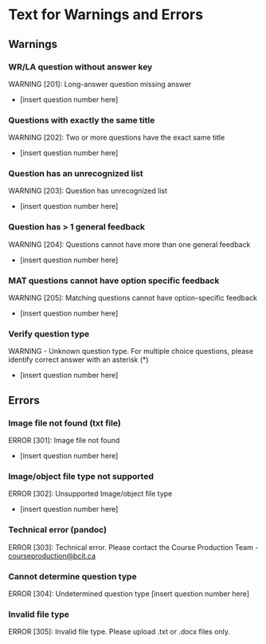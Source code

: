 # Text for Warnings and Errors

## Warnings
### WR/LA question without answer key
WARNING \[201]: Long-answer question missing answer
* \[insert question number here]

### Questions with exactly the same title
WARNING \[202]: Two or more questions have the exact same title 
* \[insert question number here]

### Question has an unrecognized list
WARNING \[203]: Question has unrecognized list
* \[insert question number here]

### Question has > 1 general feedback
WARNING \[204]: Questions cannot have more than one general feedback
* \[insert question number here]

### MAT questions cannot have option specific feedback
WARNING \[205]: Matching questions cannot have option-specific feedback
* \[insert question number here]

### Verify question type
WARNING - Unknown question type. For multiple choice questions, please identify correct answer with an asterisk (*)
* \[insert question number here]

## Errors

### Image file not found (txt file)
ERROR \[301]: Image file not found 
* \[insert question number here]

### Image/object file type not supported
ERROR \[302]: Unsupported Image/object file type 
* \[insert question number here]

### Technical error (pandoc)
ERROR \[303]: Technical error. Please contact the Course Production Team - courseproduction@bcit.ca

### Cannot determine question type
ERROR \[304]: Undetermined question type
\[insert question number here] 

### Invalid file type
ERROR \[305]: Invalid file type. Please upload .txt or .docx files only.






